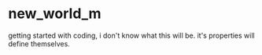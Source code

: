 # new_world_m
getting started with coding, i don't know what this will be. it's properties will define themselves.
